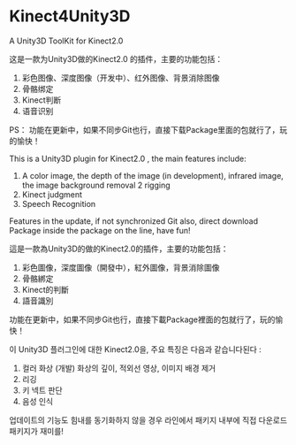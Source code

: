 ﻿Kinect4Unity3D
==============

A Unity3D ToolKit  for Kinect2.0 

这是一款为Unity3D做的Kinect2.0 的插件，主要的功能包括：
1. 彩色图像、深度图像（开发中）、红外图像、背景消除图像
2. 骨骼绑定
3. Kinect判断
4. 语音识别

PS： 功能在更新中，如果不同步Git也行，直接下载Package里面的包就行了，玩的愉快！





This is a Unity3D plugin for Kinect2.0 , the main features include: 
1. A color image, the depth of the image (in development), infrared image, the image background removal 
2  rigging 
3. Kinect judgment 
4. Speech Recognition

Features in the update, if not synchronized Git also, direct download Package inside the package on the line, have fun!


這是一款為Unity3D的做的Kinect2.0的插件，主要的功能包括： 
1. 彩色圖像，深度圖像（開發中），紅外圖像，背景消除圖像 
2. 骨骼綁定 
3. Kinect的判斷 
4. 語音識別

功能在更新中，如果不同步Git也行，直接下載Package裡面的包就行了，玩的愉​​快！

이 Unity3D 플러그인에 대한 Kinect2.0을, 주요 특징은 다음과 같습니다된다 : 
1. 컬러 화상 (개발) 화상의 깊이, 적외선 영상, 이미지 배경 제거 
2. 리깅 
3. 키 넥트 판단 
4. 음성 인식

업데이트의 기능도 힘내를 동기화하지 않을 경우 라인에서 패키지 내부에 직접 다운로드 패키지가 재미를!

